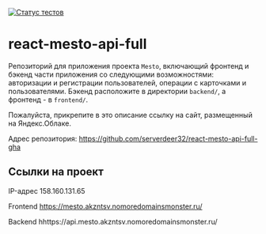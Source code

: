 [![Статус тестов](../../actions/workflows/tests.yml/badge.svg)](../../actions/workflows/tests.yml)

# react-mesto-api-full
Репозиторий для приложения проекта `Mesto`, включающий фронтенд и бэкенд части приложения со следующими возможностями: авторизации и регистрации пользователей, операции с карточками и пользователями. Бэкенд расположите в директории `backend/`, а фронтенд - в `frontend/`. 
  
Пожалуйста, прикрепите в это описание ссылку на сайт, размещенный на Яндекс.Облаке.

Адрес репозитория: https://github.com/serverdeer32/react-mesto-api-full-gha

## Ссылки на проект

IP-адрес 158.160.131.65

Frontend https://mesto.akzntsv.nomoredomainsmonster.ru/

Backend hhttps://api.mesto.akzntsv.nomoredomainsmonster.ru/
